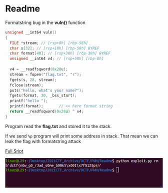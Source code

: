 # Readme

Formatstring bug in the **vuln()** function

```c
unsigned __int64 vuln()
{
  FILE *stream; // [rsp+8h] [rbp-58h]
  char s[32]; // [rsp+10h] [rbp-50h] BYREF
  char format[40]; // [rsp+30h] [rbp-30h] BYREF
  unsigned __int64 v4; // [rsp+58h] [rbp-8h]

  v4 = __readfsqword(0x28u);
  stream = fopen("flag.txt", "r");
  fgets(s, 28, stream);
  fclose(stream);
  puts("hello, what's your name?");
  fgets(format, 30, _bss_start);
  printf("hello ");
  printf(format); 		// << here format string
  return __readfsqword(0x28u) ^ v4;
}
```

Program read the **flag.txt** and stored it to the stack.

If we send `%p` program will print some address in stack. That mean we can leak the flag with formatstring attack

[Full Sript](https://github.com/L29/Binary-Writeup/blob/main/dCTF/Readme/exploit.py)

![Flag](readme.png)
